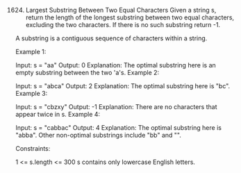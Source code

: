 1624. Largest Substring Between Two Equal Characters
Given a string s, return the length of the longest substring between two equal characters, excluding the two characters. If there is no such substring return -1.

A substring is a contiguous sequence of characters within a string.



Example 1:

Input: s = "aa"
Output: 0
Explanation: The optimal substring here is an empty substring between the two 'a's.
Example 2:

Input: s = "abca"
Output: 2
Explanation: The optimal substring here is "bc".
Example 3:

Input: s = "cbzxy"
Output: -1
Explanation: There are no characters that appear twice in s.
Example 4:

Input: s = "cabbac"
Output: 4
Explanation: The optimal substring here is "abba". Other non-optimal substrings include "bb" and "".


Constraints:

1 <= s.length <= 300
s contains only lowercase English letters.
